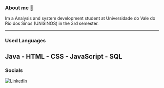 ### About me 👋

Im a Analysis and system development student at Universidade do Vale do Rio dos Sinos (UNISINOS) in the 3rd semester.

-----------------------------------------------------------------------------

### Used Languages
Java - HTML - CSS - JavaScript - SQL
------------------------------------------------------------------------


### Socials 
[![LinkedIn](https://img.shields.io/badge/LinkedIn-%230077B5.svg?logo=linkedin&logoColor=white)](https://www.linkedin.com/in/lucas-ritter-dias-083631262/) 





